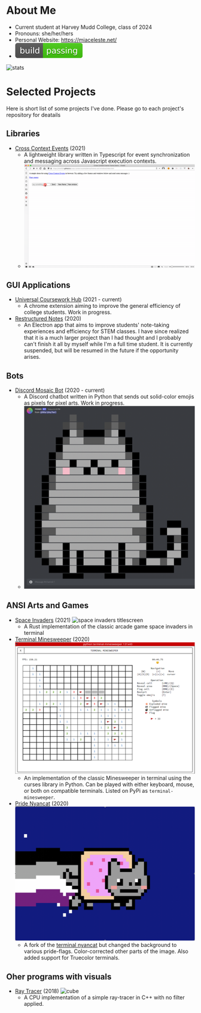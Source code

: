 # About Me
- Current student at Harvey Mudd College, class of 2024
- Pronouns: she/her/hers
- Personal Website: https://miaceleste.net/
- ![Build Passing](build-passing.svg)

![stats](https://github-readme-stats.vercel.app/api?username=mia1024&count_private=true&show_icons=true&theme=vue&hide_border=true&title_color=FF80CA&icon_color=29e7cd&text_color=B780FF)

# Selected Projects

Here is short list of some projects I've done. Please go to each project's repository for deatails

## Libraries

- [Cross Context Events](https://github.com/mia1024/cross-context-events) (2021)
  - A lightweight library written in Typescript for event synchronization and messaging across Javascript execution contexts. 
  - ![Cross Context Events demo](https://github.com/mia1024/cross-context-events/raw/main/docs/demos/frames-and-windows/demo.gif)

## GUI Applications 
- [Universal Coursework Hub](https://github.com/mia1024/universal-coursework-hub) (2021 - current)
  - A chrome extension aiming to improve the general efficiency of college students. Work in progress.
- [Restructured Notes](https://github.com/mia1024/restructured-notes) (2020)
  - An Electron app that aims to improve students' note-taking experiences and efficiency for STEM classes. I have since realized that it is a much larger project than I had thought and I probably can't finish it all by myself while I'm a full time student. It is currently suspended, but will be resumed in the future if the opportunity arises. 

## Bots
- [Discord Mosaic Bot](https://github.com/mia1024/discord-mosaic-bot) (2020 - current)
  - A Discord chatbot written in Python that sends out solid-color emojis as pixels for pixel arts. Work in progress. 
  - ![mosaic-bot screenshot](https://github.com/mia1024/discord-mosaic-bot/blob/main/screenshots/cat.png)

## ANSI Arts and Games
- [Space Invaders](https://github.com/mia1024/space-invaders) (2021)
  ![space invaders titlescreen](https://github.com/mia1024/space-invaders/raw/main/screenshots/titlescreen.png)
  - A Rust implementation of the classic arcade game space invaders in terminal
- [Terminal Minesweeper](https://github.com/mia1024/terminal-minesweeper) (2020)
  ![Minesweeper screenshot](https://github.com/mia1024/terminal-minesweeper/raw/main/screenshots/light_mode.png)
  - An implementation of the classic Minesweeper in terminal using the curses library in Python. Can be played with either keyboard, mouse, or both on compatible terminals. Listed on PyPi as `terminal-minesweeper`.
- [Pride Nyancat](https://github.com/mia1024/pride-nyancat) (2020)
  ![A](https://github.com/mia1024/pride-nyancat/raw/master/img/A.gif)
  - A fork of the [terminal nyancat](https://github.com/klange/nyancat) but changed the background to various pride-flags. Color-corrected other parts of the image. Also added support for Truecolor terminals.

## Oher programs with visuals 
- [Ray Tracer](https://github.com/mia1024/ray-tracer-dist) (2018)
  ![cube](https://github.com/mia1024/ray-tracer-dist/raw/master/final.jpg) 
  - A CPU implementation of a simple ray-tracer in C++ with no filter applied. 
